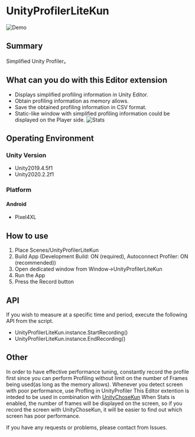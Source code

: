 # UnityProfilerLiteKun

![Demo](Docs/images/UnityProfilerLiteKunDemo.gif)

## Summary

Simplified Unity Profiler。

## What can you do with this Editor extension 

- Displays simplified profiling information in Unity Editor.
- Obtain profiling information as memory allows.
- Save the obtained profiling information in CSV format.
- Static-like window with simplified profiling information could be displayed on the Player side.
  ![Stats](Docs/images/device-2021-02-19-133127.png)

## Operating Environment 

### Unity Version

- Unity2019.4.5f1
- Unity2020.2.2f1

### Platform

#### Android

- Pixel4XL

## How to use

1. Place Scenes/UnityProfilerLiteKun 
2. Build App (Development Build: ON (required), Autoconnect Profiler: ON (recommended))
3. Open dedicated window from Window->UnityProfilerLiteKun
4. Run the App
5. Press the Record button 

## API

If you wish to measure at a specific time and period, execute the following API from the script.

- UnityProfilerLiteKun.instance.StartRecording()
- UnityProfilerLiteKun.instance.EndRecording()

## Other

In order to have effective performance tuning, constantly record the profile first since you can perform Profiling without limit on the number of Frames being used(as long as the memory allows).
Whenever you detect screen with poor performance, use Profling in UnityProfiler 
This Editor extention is inteded to be used in combination with [UnityChoseKun](https://github.com/katsumasa/UnityChoseKun)
When Stats is enabled, the number of frames will be displayed on the screen, so if you record the screen with UnityChoseKun, it will be easier to find out which screen has poor performance.

If you have any requests or problems, please contact from Issues.
